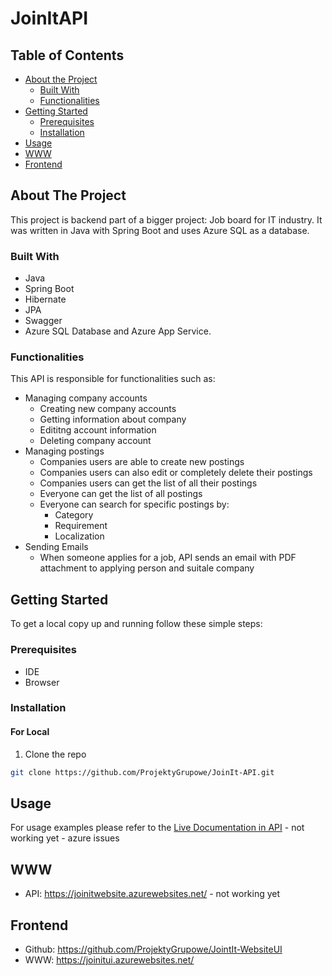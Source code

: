 <h1>JoinItAPI</h1>

<!-- TABLE OF CONTENTS -->
## Table of Contents

* [About the Project](#about-the-project)
  * [Built With](#built-with)
  * [Functionalities](#functionalities)
* [Getting Started](#getting-started)
  * [Prerequisites](#prerequisites)
  * [Installation](#installation)
* [Usage](#usage)
* [WWW](#www)
* [Frontend](#frontend)

<!-- ABOUT THE PROJECT -->
## About The Project
This project is backend part of a bigger project: Job board for IT industry. It was written in Java with Spring Boot and uses Azure SQL as a database.

### Built With
* Java
* Spring Boot
* Hibernate
* JPA
* Swagger
* Azure SQL Database and Azure App Service.

### Functionalities
This API is responsible for functionalities such as:
* Managing company accounts
  * Creating new company accounts
  * Getting information about company
  * Edititng account information
  * Deleting company account
* Managing postings
  * Companies users are able to create new postings
  * Companies users can also edit or completely delete their postings
  * Companies users can get the list of all their postings
  * Everyone can get the list of all postings
  * Everyone can search for specific postings by:
    * Category
    * Requirement
    * Localization
* Sending Emails
  * When someone applies for a job, API sends an email with PDF attachment to applying person and suitale company
<!-- GETTING STARTED -->
## Getting Started

To get a local copy up and running follow these simple steps:

### Prerequisites
* IDE
* Browser

### Installation


#### For Local
1. Clone the repo
```sh
git clone https://github.com/ProjektyGrupowe/JoinIt-API.git
```

<!-- USAGE EXAMPLES -->
## Usage
For usage examples please refer to the [Live Documentation in API](https://joinitwebsite.azurewebsites.net/swagger-ui/) - not working yet - azure issues

## WWW
* API: https://joinitwebsite.azurewebsites.net/ - not working yet

## Frontend
* Github: https://github.com/ProjektyGrupowe/JointIt-WebsiteUI
* WWW: https://joinitui.azurewebsites.net/
